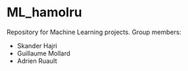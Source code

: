 # ML_hamolru

Repository for Machine Learning projects.
Group members:
- Skander Hajri
- Guillaume Mollard
- Adrien Ruault

